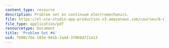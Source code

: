 ```yaml
---
content_type: resource
description: Problem set on continuum electromechanics.
file: https://ol-ocw-studio-app-production.s3.amazonaws.com/courses/6-642-continuum-electromechanics-fall-2008/7600c76e103e941b2a4d37066d721a13_pset4.pdf
file_type: application/pdf
resourcetype: Document
title: 'Problem Set #4'
uid: 7600c76e-103e-941b-2a4d-37066d721a13
---
```

